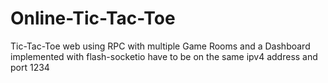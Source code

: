 # Online-Tic-Tac-Toe
Tic-Tac-Toe web using RPC with multiple Game Rooms and a Dashboard
implemented with flash-socketio
have to be on the same ipv4 address and port 1234
